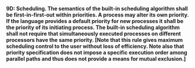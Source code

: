 **9D: Scheduling.  The semantics of the built-in scheduling algorithm shall be first-in-first-out within priorities. A process may alter its own priority. If the language provides a default priority for new processes it shall be the priority of its initiating process. The built-in scheduling algorithm shall not require that simultaneously executed processes on different processors have the same priority. [Note that this rule gives maximum scheduling control to the user without loss of efficiency. Note also that priority specification does not impose a specific execution order among parallel paths and thus does not provide a means for mutual exclusion.]**
